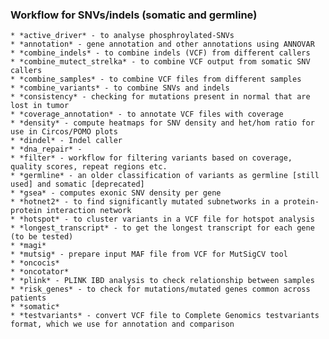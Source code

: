 ### Workflow for SNVs/indels (somatic and germline)

    * *active_driver* - to analyse phosphroylated-SNVs
    * *annotation* - gene annotation and other annotations using ANNOVAR
    * *combine_indels* - to combine indels (VCF) from different callers
    * *combine_mutect_strelka* - to combine VCF output from somatic SNV callers
    * *combine_samples* - to combine VCF files from different samples
    * *combine_variants* - to combine SNVs and indels
    * *consistency* - checking for mutations present in normal that are lost in tumor
    * *coverage_annotation* - to annotate VCF files with coverage
    * *density* - compute heatmaps for SNV density and het/hom ratio for use in Circos/POMO plots
    * *dindel* - Indel caller
    * *dna_repair* - 
    * *filter* - workflow for filtering variants based on coverage, quality scores, repeat regions etc.
    * *germline* - an older classification of variants as germline [still used] and somatic [deprecated]
    * *gsea* - computes exonic SNV density per gene
    * *hotnet2* - to find significantly mutated subnetworks in a protein-protein interaction network 
    * *hotspot* - to cluster variants in a VCF file for hotspot analysis
    * *longest_transcript* - to get the longest transcript for each gene (to be tested)
    * *magi* 
    * *mutsig* - prepare input MAF file from VCF for MutSigCV tool
    * *oncocis*
    * *oncotator*
    * *plink* - PLINK IBD analysis to check relationship between samples
    * *risk_genes* - to check for mutations/mutated genes common across patients
    * *somatic*
    * *testvariants* - convert VCF file to Complete Genomics testvariants format, which we use for annotation and comparison
    
